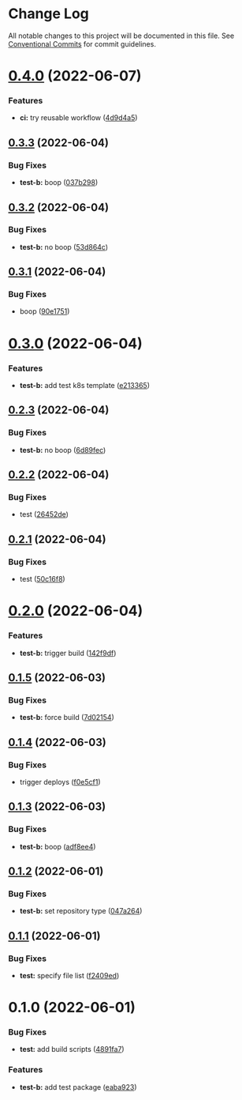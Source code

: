 # Change Log

All notable changes to this project will be documented in this file.
See [Conventional Commits](https://conventionalcommits.org) for commit guidelines.

# [0.4.0](https://github.com/chiel/pnpm-monorepo/compare/@chiel/test-b@0.3.3...@chiel/test-b@0.4.0) (2022-06-07)


### Features

* **ci:** try reusable workflow ([4d9d4a5](https://github.com/chiel/pnpm-monorepo/commit/4d9d4a57e5c3506acbf7d3df636240dceb60c54f))





## [0.3.3](https://github.com/chiel/pnpm-monorepo/compare/@chiel/test-b@0.3.2...@chiel/test-b@0.3.3) (2022-06-04)


### Bug Fixes

* **test-b:** boop ([037b298](https://github.com/chiel/pnpm-monorepo/commit/037b298cb49295c8bb59cb13f68a48033ccf755f))





## [0.3.2](https://github.com/chiel/pnpm-monorepo/compare/@chiel/test-b@0.3.1...@chiel/test-b@0.3.2) (2022-06-04)


### Bug Fixes

* **test-b:** no boop ([53d864c](https://github.com/chiel/pnpm-monorepo/commit/53d864c82d6f5a4d912afdcaa38696eafb775e94))





## [0.3.1](https://github.com/chiel/pnpm-monorepo/compare/@chiel/test-b@0.3.0...@chiel/test-b@0.3.1) (2022-06-04)


### Bug Fixes

* boop ([90e1751](https://github.com/chiel/pnpm-monorepo/commit/90e1751504fd4d27db75af0df05245f368244e1e))





# [0.3.0](https://github.com/chiel/pnpm-monorepo/compare/@chiel/test-b@0.2.3...@chiel/test-b@0.3.0) (2022-06-04)


### Features

* **test-b:** add test k8s template ([e213365](https://github.com/chiel/pnpm-monorepo/commit/e213365ebeb7dcfa8b5ab004f5810bf4556d5293))





## [0.2.3](https://github.com/chiel/pnpm-monorepo/compare/@chiel/test-b@0.2.2...@chiel/test-b@0.2.3) (2022-06-04)


### Bug Fixes

* **test-b:** no boop ([6d89fec](https://github.com/chiel/pnpm-monorepo/commit/6d89fec5ba5f103c93592c561d23bd8da4690abc))





## [0.2.2](https://github.com/chiel/pnpm-monorepo/compare/@chiel/test-b@0.2.1...@chiel/test-b@0.2.2) (2022-06-04)


### Bug Fixes

* test ([26452de](https://github.com/chiel/pnpm-monorepo/commit/26452de5c5d03fbdbd47eca3d4f2533f522e98d3))





## [0.2.1](https://github.com/chiel/pnpm-monorepo/compare/@chiel/test-b@0.2.0...@chiel/test-b@0.2.1) (2022-06-04)


### Bug Fixes

* test ([50c16f8](https://github.com/chiel/pnpm-monorepo/commit/50c16f8fd37da56e9c27ba992a88721ddcc22c1e))





# [0.2.0](https://github.com/chiel/pnpm-monorepo/compare/@chiel/test-b@0.1.5...@chiel/test-b@0.2.0) (2022-06-04)


### Features

* **test-b:** trigger build ([142f9df](https://github.com/chiel/pnpm-monorepo/commit/142f9dff85cefe34d405316119cfada707c76f0b))





## [0.1.5](https://github.com/chiel/pnpm-monorepo/compare/@chiel/test-b@0.1.4...@chiel/test-b@0.1.5) (2022-06-03)


### Bug Fixes

* **test-b:** force build ([7d02154](https://github.com/chiel/pnpm-monorepo/commit/7d02154fb8b8ac1dc1bb145dfa6f10abebfab2f2))





## [0.1.4](https://github.com/chiel/pnpm-monorepo/compare/@chiel/test-b@0.1.3...@chiel/test-b@0.1.4) (2022-06-03)


### Bug Fixes

* trigger deploys ([f0e5cf1](https://github.com/chiel/pnpm-monorepo/commit/f0e5cf1d388f8ec0cf8ce968f688c01d4256d536))





## [0.1.3](https://github.com/chiel/pnpm-monorepo/compare/@chiel/test-b@0.1.2...@chiel/test-b@0.1.3) (2022-06-03)


### Bug Fixes

* **test-b:** boop ([adf8ee4](https://github.com/chiel/pnpm-monorepo/commit/adf8ee4c2066607c1fa4bb9378b840f0045ee0ec))





## [0.1.2](https://github.com/chiel/pnpm-monorepo/compare/@chiel/test-b@0.1.1...@chiel/test-b@0.1.2) (2022-06-01)


### Bug Fixes

* **test-b:** set repository type ([047a264](https://github.com/chiel/pnpm-monorepo/commit/047a264e362284b993b727e1bff61f27dd342a9b))





## [0.1.1](https://github.com/chiel/pnpm-monorepo/compare/@chiel/test-b@0.1.0...@chiel/test-b@0.1.1) (2022-06-01)


### Bug Fixes

* **test:** specify file list ([f2409ed](https://github.com/chiel/pnpm-monorepo/commit/f2409ed82e0143c14fbea5a6710f38c8a11ab5c5))





# 0.1.0 (2022-06-01)


### Bug Fixes

* **test:** add build scripts ([4891fa7](https://github.com/chiel/pnpm-monorepo/commit/4891fa7549fa90ebe3d6062adacbd85f90d13423))


### Features

* **test-b:** add test package ([eaba923](https://github.com/chiel/pnpm-monorepo/commit/eaba923359ef111ab3e1334f0d9be7c2c9c71387))
